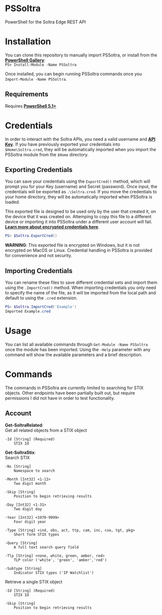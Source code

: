 # PSSoltra
PowerShell for the Soltra Edge REST API

# Installation
You can clone this repository to manually import PSSoltra, or install from the **[PowerShell Gallery](https://www.powershellgallery.com/packages/PSSoltra)**:\
`PS> Install-Module -Name PSSoltra`

Once installed, you can begin running PSSoltra commands once you `Import-Module -Name PSSoltra`.

## Requirements
Requires **[PowerShell 5.1+](https://github.com/PowerShell/PowerShell#get-powershell)**

# Credentials
In order to interact with the Soltra APIs, you need a valid username and **[API Key](https://members.nhisac.org/plugin/rest_api/config/)**.
If you have previously exported your credentials into `$Home\Soltra.cred`, they will be automatically imported
when you import the PSSoltra module from the `$Home` directory.

## Exporting Credentials
You can save your credentials using the `ExportCred()` method, which will prompt you for your Key (username)
and Secret (password). Once input, the credentials will be exported as `.\Soltra.cred`. If you move the
credentials to your home directory, they will be automatically imported when PSSoltra is loaded.

This exported file is designed to be used only by the user that created it, on the device that it was created on.
Attemping to copy this file to a different device or importing it into PSSoltra under a different user account
will fail. **[Learn more about encrypted credentials here](https://adamtheautomator.com/powershell-export-xml/#Saving_an_Encrypted_Credential)**.

```powershell
PS> $Soltra.ExportCred()
```
**WARNING**: This exported file is encrypted on Windows, but it is not encrypted on MacOS or Linux. Credential
handling in PSSoltra is provided for convenience and not security.

## Importing Credentials
You can rename these files to save different credential sets and import them using the `.ImportCred()`
method. When importing credentials you only need to specify the name of the file, as it will be imported from
the local path and default to using the `.cred` extension.

```powershell
PS> $Soltra.ImportCred('Example')
Imported Example.cred
```

# Usage
You can list all available commands through `Get-Module -Name PSSoltra` once the module has
been imported. Using the `-Help` parameter with any command will show the available parameters and
a brief description.

# Commands
The commands in PSSoltra are currently limited to searching for STIX objects. Other endpoints have been
partially built out, but require permissions I did not have in order to test functionality.

## Account
**Get-SoltraRelated**:\
Get all related objects from a STIX object
```
-Id [String] (Required)
    STIX Id
```

**Get-SoltraStix**:\
Search STIX
```
-Ns [String]
    Namespace to search

-Month [Int32] <1-12>
    Two digit month

-Skip [String]
    Position to begin retrieving results

-Day [Int32] <1-31>
    Two digit day

-Year [Int32] <1970-9999>
    Four digit year

-Type [String] <ind, obs, act, ttp, cam, inc, coa, tgt, pkg>
    Short form STIX types

-Query [String]
    A full text search query field

-Tlp [String] <none, white, green, amber, red>
    TLP color ('white', 'green', 'amber','red')

-Subtype [String]
    Indicator STIX types ('IP Watchlist')
```

Retrieve a single STIX object
```
-Id [String] (Required)
    STIX Id

-Skip [String]
    Position to begin retrieving results
```
